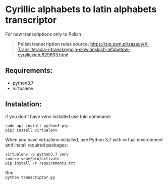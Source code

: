 # Cyrillic alphabets to latin alphabets transcriptor
For now transcriptions only to Polish

>__Polish transcription rules source:__ 
https://sjp.pwn.pl/zasady/X-Transliteracja-i-transkrypcja-slowianskich-alfabetow-cyrylickich;629693.html


## Requirements:
* python3.7 
* virtualenv

## Instalation:
if you don't have venv installed use thin command:
```
sudo apt install python3-pip
pip3 install virtualenv
```

When you have virtualenv installed, use Python 3.7 with virtual environment and install required packages:

```
virtualenv -p python3.7 venv
source venv/bin/activate
pip install -r requirements.txt
```

Run:  
`python transcriptor.py`
